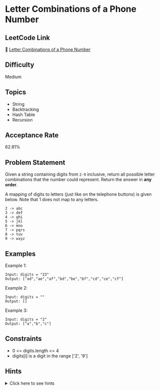 # Letter Combinations of a Phone Number

## LeetCode Link
🔗 [Letter Combinations of a Phone Number](https://leetcode.com/problems/letter-combinations-of-a-phone-number)

## Difficulty
Medium

## Topics
- String
- Backtracking
- Hash Table
- Recursion

## Acceptance Rate
62.81%

## Problem Statement
Given a string containing digits from `2-9` inclusive, return all possible letter combinations that the number could represent. Return the answer in **any order**.

A mapping of digits to letters (just like on the telephone buttons) is given below. Note that 1 does not map to any letters.

```
2 -> abc
3 -> def
4 -> ghi
5 -> jkl
6 -> mno
7 -> pqrs
8 -> tuv
9 -> wxyz
```

## Examples
Example 1:
```
Input: digits = "23"
Output: ["ad","ae","af","bd","be","bf","cd","ce","cf"]
```

Example 2:
```
Input: digits = ""
Output: []
```

Example 3:
```
Input: digits = "2"
Output: ["a","b","c"]
```

## Constraints
- 0 <= digits.length <= 4
- digits[i] is a digit in the range ['2', '9']

## Hints
<details>
<summary>Click here to see hints</summary>

1. Use a hash map to store the digit to letters mapping
2. Use backtracking to generate all possible combinations
3. For each digit, try all possible letters and recursively solve for the remaining digits
4. Base case is when we've processed all digits and have a valid combination

</details>
